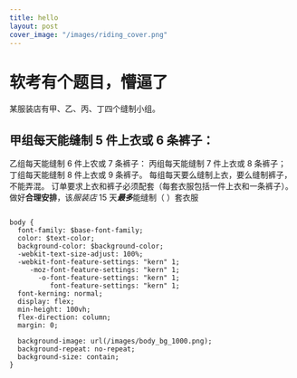 ```yaml
---
title: hello
layout: post
cover_image: "/images/riding_cover.png"
---
```


# 软考有个题目，懵逼了
某服装店有甲、乙、丙、丁四个缝制小组。


## 甲组每天能缝制 5 件上衣或 6 条裤子：
乙组每天能缝制 6 件上农或 7 条裤子：
丙组每天能缝制 7 件上衣或 8 条裤子；
丁组每天能缝制 8 件上衣或 9 条裤子。
每组每天要么缝制上衣，要么缝制裤子，不能弄混。
订单要求上衣和裤子必须配套（每套衣服包括一件上衣和一条裤子）。
做好**合理安排**，该*服装店* 15 天***最多***能缝制（ ）套衣服




```

body {
  font-family: $base-font-family;
  color: $text-color;
  background-color: $background-color;
  -webkit-text-size-adjust: 100%;
  -webkit-font-feature-settings: "kern" 1;
     -moz-font-feature-settings: "kern" 1;
       -o-font-feature-settings: "kern" 1;
          font-feature-settings: "kern" 1;
  font-kerning: normal;
  display: flex;
  min-height: 100vh;
  flex-direction: column;
  margin: 0;

  background-image: url(/images/body_bg_1000.png);
  background-repeat: no-repeat;
  background-size: contain;
}
```
